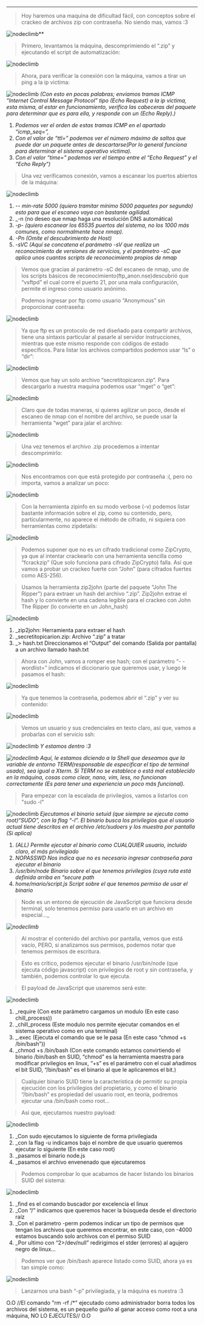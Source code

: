 
--------
>Hoy haremos una maquina de dificultad fácil, con conceptos sobre el crackeo de archivos zip con contraseña. No siendo mas, vamos :3

![nodeclimb](/Attachments/nodeclimb.png)**

>Primero, levantamos la máquina, descomprimiendo el “.zip” y ejecutando el script de automatización:

![nodeclimb](/Attachments/nodeclimb%201.png)

>Ahora, para verificar la conexión con la máquina, vamos a tirar un ping a la ip victima:

![nodeclimb](/Attachments/nodeclimb%202.png)
_(Con esto en pocas palabras; enviamos tramas ICMP “Internet Control Message Protocol” tipo (Echo Request) a la ip victima, esta misma, al estar en funcionamiento, verifica las cabeceras del paquete para determinar que es para ella, y responde con un (Echo Reply).)_

1. _Podemos ver el orden de estas tramas ICMP en el apartado “icmp_seq=”,_
2. _Con el valor de “ttl=” podemos ver el número máximo de saltos que puede dar un paquete antes de descartarse(Por lo general funciona para determinar el sistema operativo víctima)._
3. _Con el valor “time=” podemos ver el tiempo entre el “Echo Request” y el “Echo Reply”)_

>Una vez verificamos conexión, vamos a escanear los puertos abiertos de la máquina:

![nodeclimb](/Attachments/nodeclimb%203.png)
1. _-- min-rate 5000 (quiero tramitar mínimo 5000 paquetes por segundo) esto para que el escaneo vaya con bastante agilidad._
2. _-n (no deseo que nmap haga una resolución DNS automática) 
3. _-p- (quiero escanear los 65535 puertos del sistema, no los 1000 más comunes, como normalmente hace nmap)._
4. _-Pn (Omite el descubrimiento de Host)_
5. _-sVC (Aquí se concatena el parámetro -sV que realiza un reconocimiento de versiones de servicios, y el parámetro -sC que aplica unos cuantos scripts de reconocimiento propios de nmap_

>Vemos que gracias al parámetro -sC del escaneo de nmap, uno de los scripts básicos de reconocimiento(ftp_anon.nse)descubrió que “vsftpd” el cual corre el puerto 21, por una mala configuración, permite el ingreso como usuario anónimo.

>Podemos ingresar por ftp como usuario “Anonymous” sin proporcionar contraseña:

![nodeclimb](/Attachments/nodeclimb%204.png)

>Ya que ftp es un protocolo de red diseñado para compartir archivos, tiene una sintaxis particular al pasarle al servidor instrucciones, mientras que este mismo responde con códigos de estado específicos. Para listar los archivos compartidos podemos usar “ls” o “dir”:

![nodeclimb](/Attachments/nodeclimb%205.png)

>Vemos que hay un solo archivo “secretitopicaron.zip”. Para descargarlo a nuestra maquina podemos usar “mget” o “get”:

![nodeclimb](/Attachments/nodeclimb%206.png)

>Claro que de todas maneras, si quieres agilizar un poco, desde el escaneo de nmap con el nombre del archivo, se puede usar la herramienta “wget” para jalar el archivo:

![nodeclimb](/Attachments/nodeclimb%207.png)

>Una vez tenemos el archivo .zip procedemos a intentar descomprimirlo:

![nodeclimb](/Attachments/nodeclimb%208.png)

>Nos encontramos con que está protegido por contraseña :(, pero no importa, vamos a analizar un poco:

![nodeclimb](/Attachments/nodeclimb%209.png)

>Con la herramienta zipinfo en su modo verbose (-v) podemos listar bastante información sobre el zip, como su contenido, pero, particularmente, no aparece el método de cifrado, ni siquiera con herramientas como zipdetails:

![nodeclimb](/Attachments/nodeclimb%2010.png)

>Podemos suponer que no es un cifrado tradicional como ZipCrypto, ya que al intentar crackearlo con una herramienta sencilla como “fcrackzip” (Que solo funciona para cifrado ZipCrypto) falla. Así que vamos a probar un crackeo fuerte con “John” (para cifrados fuertes como AES-256).

>Usamos la herramienta zip2john (parte del paquete "John The Ripper") para extraer un hash del archivo “.zip”. 
>Zip2john extrae el hash y lo convierte en una cadena legible para el crackeo con John The Ripper (lo convierte en un John_hash)

![nodeclimb](/Attachments/nodeclimb%2011.png)
1. _zip2john: Herramienta para extraer el hash
2. _secretitopicarion.zip: Archivo “.zip” a tratar
3. _> hash.txt Direccionamos el “Output” del comando (Salida por pantalla) a un archivo llamado hash.txt

>Ahora con John, vamos a romper ese hash; con el parámetro “- -wordlist=” indicamos el diccionario que queremos usar, y luego le pasamos el hash:

![nodeclimb](/Attachments/nodeclimb%2012.png)

>Ya que tenemos la contraseña, podemos abrir el “.zip” y ver su contenido:

![nodeclimb](/Attachments/nodeclimb%2013.png)

>Vemos un usuario y sus credenciales en texto claro, así que, vamos a probarlas con el servicio ssh:

![nodeclimb](/Attachments/nodeclimb%2014.png)
_Y estamos dentro :3_

_![nodeclimb](/Attachments/nodeclimb%2015.png)_
_Aquí, le estamos diciendo a la Shell que deseamos que la variable de entorno TERM(responsable de especificar el tipo de terminal usado), sea igual a Xterm._
_Sí TERM no se establece o está mal establecido en la máquina, cosas como clear, nano, vim, less, no funcionan correctamente (Es para tener una experiencia un poco más funcional)._

>Para empezar con la escalada de privilegios, vamos a listarlos con "sudo -l"

![nodeclimb](/Attachments/nodeclimb%2016.png)
_Ejecutamos el binario setuid (que siempre se ejecuta como root)“SUDO”, con la flag “-l”. El binario busca los privilegios que el usuario actual tiene descritos en el archivo /etc/sudoers y los muestra por pantalla (Si aplica)_

1. _(ALL) Permite ejecutar el binario como CUALQUIER usuario, incluido claro, el más privilegiado_
2. _NOPASSWD Nos indica que no es necesario ingresar contraseña para ejecutar el binario_
3. _/usr/bin/node Binario sobre el que tenemos privilegios (cuya ruta está definida arriba en “secure path_
4. _home/mario/script.js Script sobre el que tenemos permiso de usar el binario_

>Node es un entorno de ejecución de JavaScript que funciona desde terminal, solo tenemos permiso para usarlo en un archivo en especial…_

_![nodeclimb](/Attachments/nodeclimb%2017.png)_

>Al mostrar el contenido del archivo por pantalla, vemos que está vacío, PERO, si analizamos sus permisos, podemos notar que tenemos permisos de escritura.

>Esto es crítico, podemos ejecutar el binario /usr/bin/node (que ejecuta código javascript) con privilegios de root y sin contraseña, y también, podemos controlar lo que ejecuta.

>El payload de JavaScript que usaremos será este:

![nodeclimb](/Attachments/nodeclimb%2018.png)
1. _require (Con este parámetro cargamos un modulo (En este caso chill_process))
2. _chill_process (Este modulo nos permite ejecutar comandos en el sistema operativo como en una terminal)
3. _.exec (Ejecuta el comando que se le pasa (En este caso “chmod +s /bin/bash”))
4. _chmod +s /bin/bash (Con este comando estamos convirtiendo el binario /bin/bash en SUID, “chmod” es la herramienta maestra para modificar privilegios en linux, “+s” es el parámetro con el cual añadimos el bit SUID, “/bin/bash” es el binario al que le aplicaremos el bit.)

>Cualquier binario SUID tiene la característica de permitir su propia ejecución con los privilegios del propietario, y como el binario “/bin/bash” es propiedad del usuario root, en teoría, podremos ejecutar una /bin/bash como root…

>Así que, ejecutamos nuestro payload:

![nodeclimb](/Attachments/nodeclimb%2019.png)
1. _Con sudo ejecutamos lo siguiente de forma privilegiada
2. _con la flag -u indicamos bajo el nombre de que usuario queremos ejecutar lo siguiente (En este caso root)
3. _pasamos el binario node.js
4. _pasamos el archivo envenenado que ejecutaremos

>Podemos comprobar lo que acabamos de hacer listando los binarios SUID del sistema:

![nodeclimb](/Attachments/nodeclimb%2020.png)
1. _find es el comando buscador por excelencia el linux
2. _Con “/” indicamos que queremos hacer la búsqueda desde el directorio raíz
3. _Con el parámetro -perm podemos indicar un tipo de permisos que tengan los archivos que queremos encontrar, en este caso, con -4000 estamos buscando solo archivos con el permiso SUID
4. _Por ultimo con “2>/dev/null” redirigimos el stder (errores) al agujero negro de linux…

>Podemos ver que /bin/bash aparece listado como SUID, ahora ya es tan simple como:

![nodeclimb](/Attachments/nodeclimb%2021.png)

>Lanzarnos una bash “-p” privilegiada, y la máquina es nuestra :3

O.O   //El comando "rm -rf /*" ejecutado como administrador borra todos los archivos del sistema, es un pequeño guiño al ganar acceso como root a una máquina, NO LO EJECUTES//   O.O
